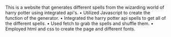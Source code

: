 This is a website that generates different spells from the wizarding world of harry potter using integrated api's.
• Utilized Javascript to create the function of the generator.
• Integrated the harry potter api spells to get all of the different spells.
• Used fetch to grab the spells and shuffle them.
• Employed html and css to create the page and different fonts.
